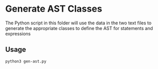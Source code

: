 # Generate AST Classes
The Python script in this folder will use the data in the two text files to generate the appropriate classes to define the AST for statements and expressions

## Usage
`python3 gen-ast.py`
